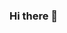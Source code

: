 ### Hi there 👋

<!--
**sumit970/sumit970** is a ✨ _special_ ✨ repository because its `README.md` (this file) appears on your GitHub profile.

Here are some ideas to get you started:

- 🔭 I’m currently working on FullStack web Dev.
- 🌱 I’m currently learning  Web 3.o
- 👯 I’m looking to collaborate on  Web Development Project
- 🤔 I’m looking for help with  Express.js 
- 💬 Ask me about  #AnyThing 
- 📫 How to reach me: [MyPortfolio](https://www.sumit.live)

- ⚡ Fun fact: I am half finished
-->
